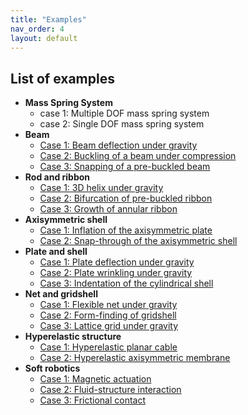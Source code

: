 ```yaml
---
title: "Examples"
nav_order: 4
layout: default
---
```



## List of examples

  - **Mass Spring System**
    - case 1: Multiple DOF mass spring system
    - case 2: Single DOF mass spring system
  - **Beam**
    - [Case 1: Beam deflection under gravity](/examples/2d_curve_case_1.html)
    - [Case 2: Buckling of a beam under compression](/examples/2d_curve_case_2.html)
    - [Case 3: Snapping of a pre-buckled beam](/examples/2d_curve_case_3.html)
  - **Rod and ribbon**
    - [Case 1: 3D helix under gravity](/examples/3d_curve_case_1.html)
    - [Case 2: Bifurcation of pre-buckled ribbon](/examples/3d_curve_case_2.html)
    - [Case 3: Growth of annular ribbon](/examples/3d_curve_case_3.html)
  - **Axisymmetric shell**
    - [Case 1: Inflation of the axisymmetric plate](/examples/2d_surface_case_1.html)
    - [Case 2: Snap-through of the axisymmetric shell](/examples/2d_surface_case_2.html)
  - **Plate and shell**
    - [Case 1: Plate deflection under gravity](/examples/3d_surface_case_1.html)
    - [Case 2: Plate wrinkling under gravity](/examples/3d_surface_case_2.html)
    - [Case 3: Indentation of the cylindrical shell](/examples/3d_surface_case_3.html)
  - **Net and gridshell**
    - [Case 1: Flexible net under gravity](/examples/rod_network_case_1.html)
    - [Case 2: Form-finding of gridshell](/examples/rod_network_case_2.html)
    - [Case 3: Lattice grid under gravity](/examples/rod_network_case_3.html)
  - **Hyperelastic structure**
    - [Case 1: Hyperelastic planar cable](/examples/hyper_elastic_case_1.html)
    - [Case 2: Hyperelastic axisymmetric membrane](/examples/hyper_elastic_case_2.html)
  - **Soft robotics**
    - [Case 1: Magnetic actuation](/examples/soft_robot_case_1.html)
    - [Case 2: Fluid-structure interaction](/examples/soft_robot_case_2.html)
    - [Case 3: Frictional contact](/examples/soft_robot_case_3.html)
